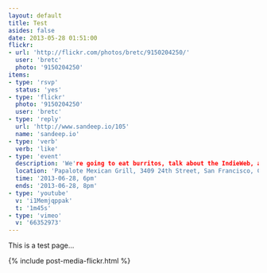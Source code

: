 ```yaml
---
layout: default
title: Test
asides: false
date: 2013-05-28 01:51:00
flickr: 
- url: 'http://flickr.com/photos/bretc/9150204250/'
  user: 'bretc'
  photo: '9150204250'
items:
- type: 'rsvp'
  status: 'yes'
- type: 'flickr'
  photo: '9150204250'
  user: 'bretc'
- type: 'reply'
  url: 'http://www.sandeep.io/105'
  name: 'sandeep.io'
- type: 'verb'
  verb: 'like'
- type: 'event'
  description: 'We're going to eat burritos, talk about the IndieWeb, and catch up.'
  location: 'Papalote Mexican Grill, 3409 24th Street, San Francisco, CA'
  time: '2013-06-28, 6pm'
  ends: '2013-06-28, 8pm'
- type: 'youtube'
  v: 'i1Memjqppak'
  t: '1m45s'
- type: 'vimeo'
  v: '66352973'
---
```


This is a test page...

{% include post-media-flickr.html %}